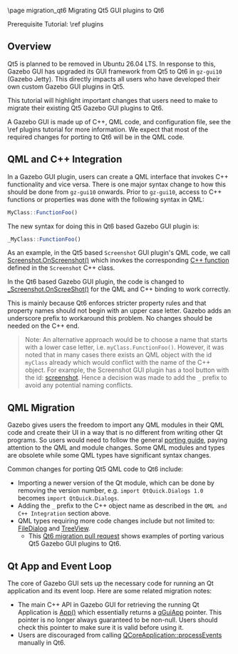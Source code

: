 \page migration_qt6 Migrating Qt5 GUI plugins to Qt6

Prerequisite Tutorial: \ref plugins

## Overview

Qt5 is planned to be removed in Ubuntu 26.04 LTS. In response to this,
Gazebo GUI has upgraded its GUI framework from Qt5 to Qt6 in `gz-gui10`
(Gazebo Jetty). This directly impacts all users who have developed
their own custom Gazebo GUI plugins in Qt5.

This tutorial will highlight important changes that users need to make
to migrate their existing Qt5 Gazebo GUI plugins to Qt6.

A Gazebo GUI is made up of C++, QML code, and configuration file, see
the \ref plugins tutorial for more information. We expect that most of the
required changes for porting to Qt6 will be in the QML code.

## QML and C++ Integration

In a Gazebo GUI plugin, users can create a QML interface that invokes C++
functionality and vice versa. There is one major syntax change to how
this should be done from `gz-gui10` onwards. Prior to `gz-gui10`, access to
C++ functions or properties was done with the following syntax in QML:

```qml
MyClass::FunctionFoo()
```

The new syntax for doing this in Qt6 based Gazebo GUI plugin is:

```qml
_MyClass::FunctionFoo()
```

As an example, in the Qt5 based `Screenshot` GUI plugin's QML code, we call
[Screenshot.OnScreenshot()](https://github.com/gazebosim/gz-gui/blob/e0c95585919d95a01fbf3af9a33c7fcd653ab154/src/plugins/screenshot/Screenshot.qml#L50)
which inovkes the corresponding [C++ function](https://github.com/gazebosim/gz-gui/blob/e0c95585919d95a01fbf3af9a33c7fcd653ab154/src/plugins/screenshot/Screenshot.cc#L188)
defined in the `Screenshot` C++ class.

In the Qt6 based Gazebo GUI plugin, the code is changed to
[\_Screenshot.OnScreeShot()](https://github.com/gazebosim/gz-gui/blob/c7093159ac92031350cdf2c31283e3fdfd944194/src/plugins/screenshot/Screenshot.qml#L50)
for the QML and C++ binding to work correctly.

This is mainly because Qt6 enforces stricter property rules and that property
names should not begin with an upper case letter. Gazebo adds an
underscore prefix to workaround this problem. No changes should be needed on
the C++ end.

> Note: An alternative approach would be to choose a name that starts
> with a lower case letter, i.e. `myClass.FunctionFoo()`. However, it was
> noted that in many cases there exists an QML object with the id `myClass`
> already which would conflict with the name of the C++ object. For example, the
> Screenshot GUI plugin has a tool button with the id:
> [screenshot](https://github.com/gazebosim/gz-gui/blob/c7093159ac92031350cdf2c31283e3fdfd944194/src/plugins/screenshot/Screenshot.qml#L37).
> Hence a decision was made to add the `_` prefix to avoid any potential
> naming conflicts.

## QML Migration

Gazebo gives users the freedom to import any QML modules in their QML code
and create their UI in a way that is no different from writing other Qt
programs. So users would need to follow the general
[porting guide](https://doc.qt.io/qt-6/portingguide.html), paying attention
to the QML and module changes. Some QML modules and types are obsolete while
some QML types have significant syntax changes.

Common changes for porting Qt5 QML code to Qt6 include:
* Importing a newer version of the Qt module, which can be done by removing the
  version number, e.g. `import QtQuick.Dialogs 1.0` becomes
  `import QtQuick.Dialogs`.
* Adding the `_` prefix to the C++ object name as described in the
  `QML and C++ Integration` section above.
* QML types requiring more code changes include but not limited to:
  [FileDialog](https://doc.qt.io/qt-6/qml-qtquick-dialogs-filedialog.html) and
  [TreeView](https://doc.qt.io/qt-6/qml-qtquick-treeview.html).
  *  This [Qt6 migration pull request](https://github.com/gazebosim/gz-sim/pull/2832/files#diff-a93324029765acbdf791f6e6ed06b1ea2e2886a756f949e7948f7824a57b4e7b)
    shows examples of porting various Qt5 Gazebo GUI plugins to Qt6.

## Qt App and Event Loop

The core of Gazebo GUI sets up the necessary code for running an Qt application
and its event loop. Here are some related migration notes:

* The main C++ API in Gazebo GUI for retrieving the running Qt Application
is [App()](https://github.com/gazebosim/gz-gui/blob/e0c95585919d95a01fbf3af9a33c7fcd653ab154/include/gz/gui/Application.hh#L224)
which essentially returns a
[qGuiApp](https://doc.qt.io/qt-6/qguiapplication.html#qGuiApp) pointer.
This pointer is no longer always guaranteed to be non-null. Users should check this
pointer to make sure it is valid before using it.
* Users are discouraged from calling
[QCoreApplication::processEvents](https://doc.qt.io/qt-6/qcoreapplication.html#processEvents)
manually in Qt6.
